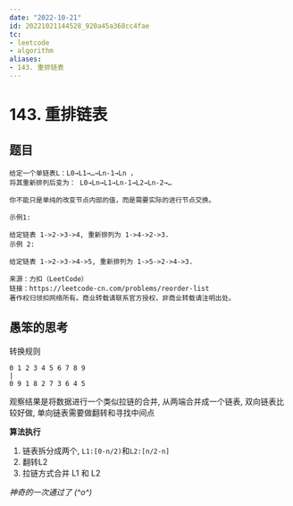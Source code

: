 ```yaml
---
date: "2022-10-21"
id: 20221021144528_920a45a368cc4fae
tc:
- leetcode
- algorithm
aliases:
- 143. 重排链表
---
```


# 143. 重排链表


## 题目

```
给定一个单链表L：L0→L1→…→Ln-1→Ln ，
将其重新排列后变为： L0→Ln→L1→Ln-1→L2→Ln-2→…

你不能只是单纯的改变节点内部的值，而是需要实际的进行节点交换。

示例1:

给定链表 1->2->3->4, 重新排列为 1->4->2->3.
示例 2:

给定链表 1->2->3->4->5, 重新排列为 1->5->2->4->3.

来源：力扣（LeetCode）
链接：https://leetcode-cn.com/problems/reorder-list
著作权归领扣网络所有。商业转载请联系官方授权，非商业转载请注明出处。
```

## 愚笨的思考

转换规则

```
0 1 2 3 4 5 6 7 8 9  
|
0 9 1 8 2 7 3 6 4 5
```

观察结果是将数据进行一个类似拉链的合并, 从两端合并成一个链表, 双向链表比较好做, 单向链表需要做翻转和寻找中间点

**算法执行**

1. 链表拆分成两个, `L1:[0-n/2)`和`L2:[n/2-n]`
2. 翻转L2
3. 拉链方式合并 L1 和 L2


*神奇的一次通过了 (^o^)*
